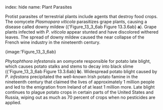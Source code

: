 index: hide
name: Plant Parasites

Protist parasites of terrestrial plants include agents that destroy food crops. The oomycete  *Plasmopara viticola* parasitizes grape plants, causing a disease called downy mildew ({'Figure_13_3_6ab Figure 13.3.6ab} **a**). Grape plants infected with  *P*.  *viticola* appear stunted and have discolored withered leaves. The spread of downy mildew caused the near collapse of the French wine industry in the nineteenth century.


{image:'Figure_13_3_6ab}
        

 *Phytophthora infestans*is an oomycete responsible for potato late blight, which causes potato stalks and stems to decay into black slime ({'Figure_13_3_6ab Figure 13.3.6ab} **b**). Widespread potato blight caused by  *P*. *infestans* precipitated the well-known Irish potato famine in the nineteenth century that claimed the lives of approximately 1 million people and led to the emigration from Ireland of at least 1 million more. Late blight continues to plague potato crops in certain parts of the United States and Russia, wiping out as much as 70 percent of crops when no pesticides are applied.
